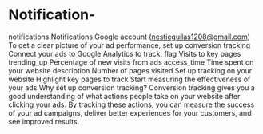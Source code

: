 # Notification-
notifications Notifications Google account (nestieguilas1208@gmail.com) To get a clear picture of your ad performance, set up conversion tracking Connect your ads to Google Analytics to track: flag Visits to key pages trending_up Percentage of new visits from ads access_time Time spent on your website description Number of pages visited Set up tracking on your website Highlight key pages to track Start measuring the effectiveness of your ads Why set up conversion tracking? Conversion tracking gives you a good understanding of what actions people take on your website after clicking your ads. By tracking these actions, you can measure the success of your ad campaigns, deliver better experiences for your customers, and see improved results.
